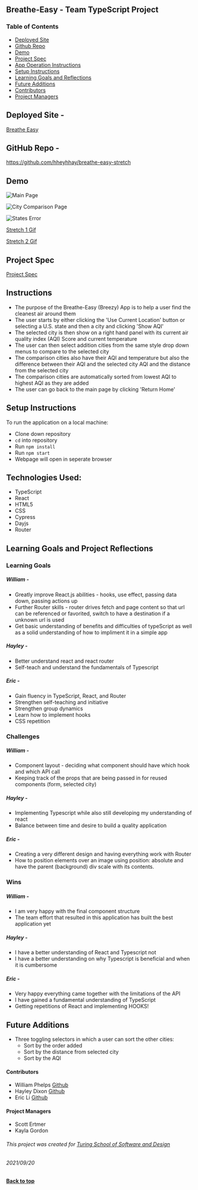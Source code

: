## Breathe-Easy - Team TypeScript Project

### Table of Contents
- [Deployed Site](#deployed-site)
- [Github Repo](#github-repo)
- [Demo](#demo)
- [Project Spec](#project-spec)
- [App Operation Instructions](#app-operation-instructions)
- [Setup Instructions](#setup-instructions)
- [Learning Goals and Reflections](#learning-goals-project-reflection)
- [Future Additions](#future-additions)
- [Contributors](#contributors)
- [Project Managers](#project-managers)

## Deployed Site - 
[Breathe Easy](https://breathe-easy.surge.sh/)

## GitHub Repo - 
https://github.com/hheyhhay/breathe-easy-stretch

## Demo

![Main Page](https://user-images.githubusercontent.com/22990386/134104608-23713613-1486-47de-8f2c-29f4d8a5e995.png)

![City Comparison Page](https://user-images.githubusercontent.com/22990386/134104710-9e719b20-8681-4b6b-83dd-243a396515a7.png) 

![States Error](https://user-images.githubusercontent.com/22990386/134104692-e6d4378c-fbb8-4540-894d-9f7c56c73c07.png)

[Stretch 1 Gif](https://thumbs.gfycat.com/HideousLoneEmperorpenguin-mobile.mp4)

[Stretch 2 Gif](https://thumbs.gfycat.com/GranularPotableAmericanwirehair-mobile.mp4)

## Project Spec

[Project Spec](https://frontend.turing.edu/projects/module-3/stretch.html)

## Instructions
- The purpose of the Breathe-Easy (Breezy) App is to help a user find the cleanest air around them
- The user starts by either clicking the 'Use Current Location' button or selecting a U.S. state and then a city and clicking 'Show AQI'
- The selected city is then show on a right hand panel with its current air quality index (AQI) Score and current temperature
- The user can then select addition cities from the same style drop down menus to compare to the selected city
- The comparison cities also have their AQI and temperature but also the difference between their AQI and the selected city AQI and the distance from the selected city
- The comparison cities are automatically sorted from lowest AQI to highest AQI as they are added
- The user can go back to the main page by clicking 'Return Home'

## Setup Instructions

To run the application on a local machine:

- Clone down repository 
- `cd` into repository
- Run ``` npm install ```
- Run ``npm start``
- Webpage will open in seperate browser

## Technologies Used: 
 - TypeScript
 - React
 - HTML5
 - CSS
 - Cypress 
 - Dayjs
 - Router

## Learning Goals and Project Reflections

### Learning Goals
##### William - 
- Greatly improve React.js abilities - hooks, use effect, passing data down, passing actions up
- Further Router skills - router drives fetch and page content so that url can be referenced or favorited, switch to have a destination if a unknown url is used
- Get basic understanding of benefits and difficulties of typeScript as well as a solid understanding of how to impliment it in a simple app
##### Hayley -
- Better understand react and react router
- Self-teach and understand the fundamentals of Typescript
##### Eric -
- Gain fluency in TypeScript, React, and Router
- Strengthen self-teaching and initiative
- Strengthen group dynamics
- Learn how to implement hooks
- CSS repetition

### Challenges
##### William - 
- Component layout - deciding what component should have which hook and which API call
- Keeping track of the props that are being passed in for reused components (form, selected city)
##### Hayley -
- Implementing Typescript while also still developing my understanding of react
- Balance between time and desire to build a quality application
##### Eric -
- Creating a very different design and having everything work with Router
- How to position elements over an image using position: absolute and have the parent (background) div scale with its contents.

### Wins 
##### William -
- I am very happy with the final component structure 
- The team effort that resulted in this application has built the best application yet
##### Hayley -
- I have a better understanding of React and Typescript not
- I have a better understanding on why Typescript is beneficial and when it is cumbersome
##### Eric -
- Very happy everything came together with the limitations of the API
- I have gained a fundamental understanding of TypeScript
- Getting repetitions of React and implementing HOOKS!

## Future Additions
- Three toggling selectors in which a user can sort the other cities:
  - Sort by the order added
  - Sort by the distance from selected city
  - Sort by the AQI

#### Contributors
- William Phelps [Github](github.com/williamphelps13)
- Hayley Dixon [Github](github.com/hheyhhay)
- Eric Li [Github](github.com/ericli1996)

#### Project Managers
- Scott Ertmer
- Kayla Gordon

###### This project was created for [Turing School of Software and Design](https://turing.io/)
###### 2021/09/20
**[Back to top](#table-of-contents)**
